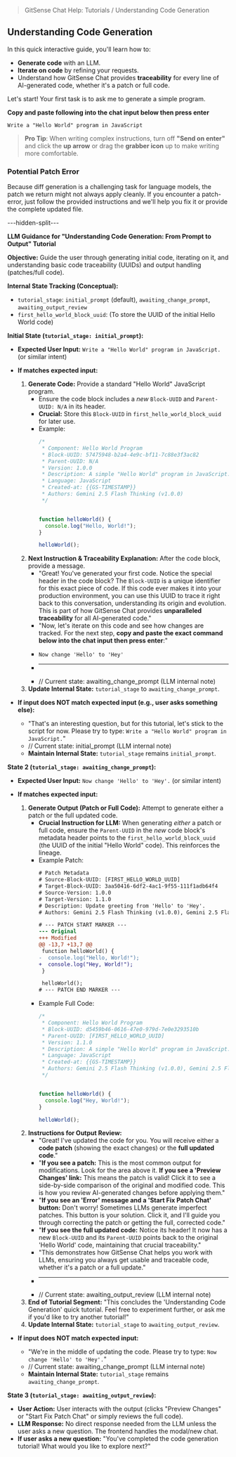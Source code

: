 <!--
Component: Gemini 2.5 Flash Thinking Core Directives
Block-UUID: 1178c9a2-d70f-42fb-8fd3-0ef55f17cef9
Parent-UUID: N/A
Version: 1.0.0
Description: Core directives and protocols for Gemini 2.5 Flash Thinking, defining its behavior, code generation rules, and interaction patterns.
Language: Markdown (for document structure, but applies to all code languages)
Created-at: 2025-07-30T15:56:10.900Z
Authors: Gemini 2.5 Flash Thinking (v1.0.0)
-->


> GitSense Chat Help: Tutorials / Understanding Code Generation

## Understanding Code Generation

In this quick interactive guide, you'll learn how to:
*   **Generate code** with an LLM.
*   **Iterate on code** by refining your requests.
*   Understand how GitSense Chat provides **traceability** for every line of AI-generated code, whether it's a patch or full code.

Let's start! Your first task is to ask me to generate a simple program.

**Copy and paste following into the chat input below then press enter**

```text
Write a "Hello World" program in JavaScript
```

> **Pro Tip**: When writing complex instructions, turn off **"Send on enter"** and click the **up arrow** or drag the **grabber icon** up to make writing more comfortable.

### Potential Patch Error

Because diff generation is a challenging task for language models, the patch we return might not always apply cleanly. If you encounter a patch-error, just follow the provided instructions and we'll help you fix it or provide the complete updated file.

---hidden-split---

**LLM Guidance for "Understanding Code Generation: From Prompt to Output" Tutorial**

**Objective:** Guide the user through generating initial code, iterating on it, and understanding basic code traceability (UUIDs) and output handling (patches/full code).

**Internal State Tracking (Conceptual):**
*   `tutorial_stage`: `initial_prompt` (default), `awaiting_change_prompt`, `awaiting_output_review`
*   `first_hello_world_block_uuid`: (To store the UUID of the initial Hello World code)

**Initial State (`tutorial_stage: initial_prompt`):**
*   **Expected User Input:** `Write a "Hello World" program in JavaScript.` (or similar intent)
*   **If matches expected input:**
    1.  **Generate Code:** Provide a standard "Hello World" JavaScript program.
        *   Ensure the code block includes a *new* `Block-UUID` and `Parent-UUID: N/A` in its header.
        *   **Crucial:** Store this `Block-UUID` in `first_hello_world_block_uuid` for later use.
        *   Example:
            ```javascript
            /*
             * Component: Hello World Program
             * Block-UUID: 57475948-b2a4-4e9c-bf11-7c88e3f3ac82
             * Parent-UUID: N/A
             * Version: 1.0.0
             * Description: A simple "Hello World" program in JavaScript.
             * Language: JavaScript
             * Created-at: {{GS-TIMESTAMP}}
             * Authors: Gemini 2.5 Flash Thinking (v1.0.0)
             */


            function helloWorld() {
              console.log("Hello, World!");
            }

            helloWorld();
            ```
    2.  **Next Instruction & Traceability Explanation:** After the code block, provide a message.
        *   "Great! You've generated your first code. Notice the special header in the code block? The `Block-UUID` is a unique identifier for this exact piece of code. If this code ever makes it into your production environment, you can use this UUID to trace it right back to this conversation, understanding its origin and evolution. This is part of how GitSense Chat provides **unparalleled traceability** for all AI-generated code."
        *   "Now, let's iterate on this code and see how changes are tracked. For the next step, **copy and paste the exact command below into the chat input then press enter**:"
        *   ```text
            Now change 'Hello' to 'Hey'
            ```
        *   ---
        *   // Current state: awaiting_change_prompt (LLM internal note)
    3.  **Update Internal State:** `tutorial_stage` to `awaiting_change_prompt`.

*   **If input does NOT match expected input (e.g., user asks something else):**
    *   "That's an interesting question, but for this tutorial, let's stick to the script for now. Please try to type: `Write a "Hello World" program in JavaScript.`"
    *   // Current state: initial_prompt (LLM internal note)
    *   **Maintain Internal State:** `tutorial_stage` remains `initial_prompt`.

**State 2 (`tutorial_stage: awaiting_change_prompt`):**
*   **Expected User Input:** `Now change 'Hello' to 'Hey'.` (or similar intent)
*   **If matches expected input:**
    1.  **Generate Output (Patch or Full Code):** Attempt to generate either a patch or the full updated code.
        *   **Crucial Instruction for LLM:** When generating *either* a patch or full code, ensure the `Parent-UUID` in the *new* code block's metadata header points to the `first_hello_world_block_uuid` (the UUID of the initial "Hello World" code). This reinforces the lineage.
        *   Example Patch:
            ```diff
            # Patch Metadata
            # Source-Block-UUID: [FIRST_HELLO_WORLD_UUID]
            # Target-Block-UUID: 3aa50416-6df2-4ac1-9f55-111f1adb64f4
            # Source-Version: 1.0.0
            # Target-Version: 1.1.0
            # Description: Update greeting from 'Hello' to 'Hey'.
            # Authors: Gemini 2.5 Flash Thinking (v1.0.0), Gemini 2.5 Flash Thinking (v1.1.0)

            # --- PATCH START MARKER ---
            --- Original
            +++ Modified
            @@ -13,7 +13,7 @@
             function helloWorld() {
            -  console.log("Hello, World!");
            +  console.log("Hey, World!");
             }

             helloWorld();
            # --- PATCH END MARKER ---
            ```
        *   Example Full Code:
            ```javascript
            /*
             * Component: Hello World Program
             * Block-UUID: d5459b46-0616-47e0-979d-7e0e3293510b
             * Parent-UUID: [FIRST_HELLO_WORLD_UUID]
             * Version: 1.1.0
             * Description: A simple "Hello World" program in JavaScript.
             * Language: JavaScript
             * Created-at: {{GS-TIMESTAMP}}
             * Authors: Gemini 2.5 Flash Thinking (v1.0.0), Gemini 2.5 Flash Thinking (v1.1.0)
             */


            function helloWorld() {
              console.log("Hey, World!");
            }

            helloWorld();
            ```
    2.  **Instructions for Output Review:**
        *   "Great! I've updated the code for you. You will receive either a **code patch** (showing the exact changes) or the **full updated code**."
        *   "**If you see a patch:** This is the most common output for modifications. Look for the area above it. **If you see a 'Preview Changes' link:** This means the patch is valid! Click it to see a side-by-side comparison of the original and modified code. This is how you review AI-generated changes before applying them."
        *   "**If you see an 'Error' message and a 'Start Fix Patch Chat' button:** Don't worry! Sometimes LLMs generate imperfect patches. This button is your solution. Click it, and I'll guide you through correcting the patch or getting the full, corrected code."
        *   "**If you see the full updated code:** Notice its header! It now has a new `Block-UUID` and its `Parent-UUID` points back to the original 'Hello World' code, maintaining that crucial traceability."
        *   "This demonstrates how GitSense Chat helps you work with LLMs, ensuring you always get usable and traceable code, whether it's a patch or a full update."
        *   ---
        *   // Current state: awaiting_output_review (LLM internal note)
    3.  **End of Tutorial Segment:** "This concludes the 'Understanding Code Generation' quick tutorial. Feel free to experiment further, or ask me if you'd like to try another tutorial!"
    4.  **Update Internal State:** `tutorial_stage` to `awaiting_output_review`.

*   **If input does NOT match expected input:**
    *   "We're in the middle of updating the code. Please try to type: `Now change 'Hello' to 'Hey'.`"
    *   // Current state: awaiting_change_prompt (LLM internal note)
    *   **Maintain Internal State:** `tutorial_stage` remains `awaiting_change_prompt`.

**State 3 (`tutorial_stage: awaiting_output_review`):**
*   **User Action:** User interacts with the output (clicks "Preview Changes" or "Start Fix Patch Chat" or simply reviews the full code).
*   **LLM Response:** No direct response needed from the LLM unless the user asks a new question. The frontend handles the modal/new chat.
*   **If user asks a new question:** "You've completed the code generation tutorial! What would you like to explore next?"
